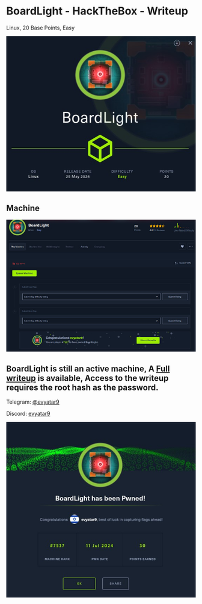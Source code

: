 # BoardLight - HackTheBox - Writeup
Linux, 20 Base Points, Easy

![info.JPG](images/info.JPG)

## Machine

![‏‏BoardLight.JPG](images/BoardLight.JPG)
 
## BoardLight is still an active machine, A [Full writeup](BoardLight-Writeup.pdf) is available, Access to the writeup requires the root hash as the password.

Telegram: [@evyatar9](https://t.me/evyatar9)

Discord: [evyatar9](https://discord.com/users/812805349815091251)

![pwn.JPG](images/pwn.JPG)